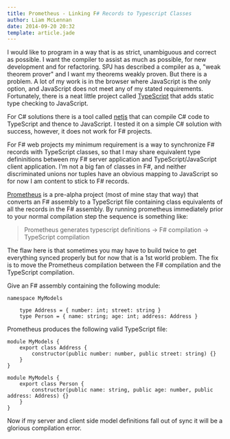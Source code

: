 ```yaml
---
title: Prometheus - Linking F# Records to Typescript Classes
author: Liam McLennan
date: 2014-09-20 20:32
template: article.jade
---
```


I would like to program in a way that is as strict, unambiguous and correct as possible. I want the compiler to assist as much as possible, for new development and for refactoring. SPJ has described a compiler as a, "weak theorem prover" and I want my theorems weakly proven. But there is a problem. A lot of my work is in the browser where JavaScript is the only option, and JavaScript does not meet any of my stated requirements. Fortunately, there is a neat little project called [TypeScript](http://www.typescriptlang.org/) that adds static type checking to JavaScript. 

For C# solutions there is a tool called [netjs](https://github.com/praeclarum/Netjs) that can compile C# code to TypeScript and thence to JavaScript. I tested it on a simple C# solution with success, however, it does not work for F# projects. 

For F# web projects my minimum requirement is a way to synchronize F# records with TypeScript classes, so that I may share equivalent type defininitions between my F# server application and TypeScript/JavaScript client application. I'm not a big fan of classes in F#, and neither discriminated unions nor tuples have an obvious mapping to JavaScript so for now I am content to stick to F# records.

[Prometheus](https://github.com/liammclennan/Prometheus) is a pre-alpha project (most of mine stay that way) that converts an F# assembly to a TypeScript file containing class equivalents of all the records in the F# assembly. By running prometheus immediately prior to your normal compilation step the sequence is something like:

<blockquote>
    Prometheus generates typescript definitions -> F# compilation -> TypeScript compilation
</blockquote>  

The flaw here is that sometimes you may have to build twice to get everything synced properly but for now that is a 1st world problem. The fix is to move the Prometheus compilation between the F# compilation and the TypeScript compilation. 

Give an F# assembly containing the following module:

	namespace MyModels

    	type Address = { number: int; street: string }
    	type Person = { name: string; age: int; address: Address }

Prometheus produces the following valid TypeScript file:

	module MyModels { 
	    export class Address {
	        constructor(public number: number, public street: string) {}
	    }
	}

	module MyModels { 
	    export class Person {
	        constructor(public name: string, public age: number, public address: Address) {}
	    }
	}

Now if my server and client side model definitions fall out of sync it will be a glorious compilation error. 